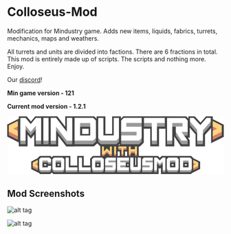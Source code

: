 # Colloseus-Mod
Modification for Mindustry game. Adds new items, liquids, fabrics, turrets, mechanics, maps and weathers.

All turrets and units are divided into factions. There are 6 fractions in total. 
This mod is entirely made up of scripts. The scripts and nothing more. Enjoy. 

Our [discord](https://discord.gg/upDfpe8g)!

**Min game version - 121**

**Current mod version - 1.2.1**

![Logo](sprites-override/ui/logo.png)

## Mod Screenshots

![alt tag](https://sun9-32.userapi.com/impg/B3FzPuhh-G32vI4DtDAqZHV53osAK5ljFNaeeQ/QBGrnTRUII8.jpg?size=1080x882&quality=96&proxy=1&sign=2298276508da899aa9f81a7aa499e9be "Clash of two factions")

![alt tag](https://sun9-15.userapi.com/impg/KwxgSTroImspVcXpcGD45iNPoqy5J0xF-RoYlw/y_P-LQLRv-8.jpg?size=1080x480&quality=96&proxy=1&sign=3c955e22117cf4ff52a725a1a83b2602 "The largest unit in modification - leviathan")


